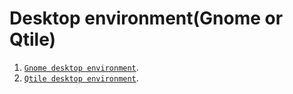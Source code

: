 # Desktop environment(Gnome or Qtile)

1. [`Gnome desktop environment`](./gnome_desktop_env.md).
2. [`Qtile desktop environment`](./qtile_desktop_env.md).